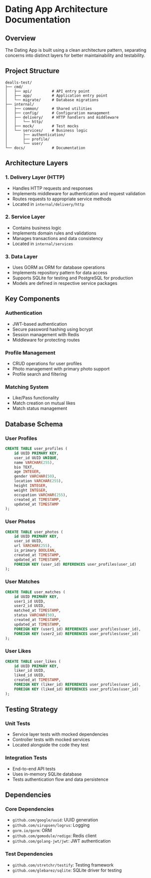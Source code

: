 # Dating App Architecture Documentation

## Overview
The Dating App is built using a clean architecture pattern, separating concerns into distinct layers for better maintainability and testability.

## Project Structure

```
dealls-test/
├── cmd/
│   ├── api/         # API entry point
│   ├── app/         # Application entry point
│   └── migrate/     # Database migrations
├── internal/
│   ├── common/      # Shared utilities
│   ├── config/      # Configuration management
│   ├── delivery/    # HTTP handlers and middleware
│   │   └── http/
│   ├── mock/        # Test mocks
│   └── services/    # Business logic
│       ├── authentication/
│       ├── profile/
│       └── user/
└── docs/            # Documentation
```

## Architecture Layers

### 1. Delivery Layer (HTTP)
- Handles HTTP requests and responses
- Implements middleware for authentication and request validation
- Routes requests to appropriate service methods
- Located in `internal/delivery/http`

### 2. Service Layer
- Contains business logic
- Implements domain rules and validations
- Manages transactions and data consistency
- Located in `internal/services`

### 3. Data Layer
- Uses GORM as ORM for database operations
- Implements repository pattern for data access
- Supports SQLite for testing and PostgreSQL for production
- Models are defined in respective service packages

## Key Components

### Authentication
- JWT-based authentication
- Secure password hashing using bcrypt
- Session management with Redis
- Middleware for protecting routes

### Profile Management
- CRUD operations for user profiles
- Photo management with primary photo support
- Profile search and filtering

### Matching System
- Like/Pass functionality
- Match creation on mutual likes
- Match status management

## Database Schema

### User Profiles
```sql
CREATE TABLE user_profiles (
    id UUID PRIMARY KEY,
    user_id UUID UNIQUE,
    name VARCHAR(255),
    bio TEXT,
    age INTEGER,
    gender VARCHAR(50),
    location VARCHAR(255),
    height INTEGER,
    weight INTEGER,
    occupation VARCHAR(255),
    created_at TIMESTAMP,
    updated_at TIMESTAMP
);
```

### User Photos
```sql
CREATE TABLE user_photos (
    id UUID PRIMARY KEY,
    user_id UUID,
    url VARCHAR(255),
    is_primary BOOLEAN,
    created_at TIMESTAMP,
    updated_at TIMESTAMP,
    FOREIGN KEY (user_id) REFERENCES user_profiles(user_id)
);
```

### User Matches
```sql
CREATE TABLE user_matches (
    id UUID PRIMARY KEY,
    user1_id UUID,
    user2_id UUID,
    matched_at TIMESTAMP,
    status VARCHAR(50),
    created_at TIMESTAMP,
    updated_at TIMESTAMP,
    FOREIGN KEY (user1_id) REFERENCES user_profiles(user_id),
    FOREIGN KEY (user2_id) REFERENCES user_profiles(user_id)
);
```

### User Likes
```sql
CREATE TABLE user_likes (
    id UUID PRIMARY KEY,
    liker_id UUID,
    liked_id UUID,
    created_at TIMESTAMP,
    FOREIGN KEY (liker_id) REFERENCES user_profiles(user_id),
    FOREIGN KEY (liked_id) REFERENCES user_profiles(user_id)
);
```

## Testing Strategy

### Unit Tests
- Service layer tests with mocked dependencies
- Controller tests with mocked services
- Located alongside the code they test

### Integration Tests
- End-to-end API tests
- Uses in-memory SQLite database
- Tests authentication flow and data persistence

## Dependencies

### Core Dependencies
- `github.com/google/uuid`: UUID generation
- `github.com/sirupsen/logrus`: Logging
- `gorm.io/gorm`: ORM
- `github.com/gomodule/redigo`: Redis client
- `github.com/golang-jwt/jwt`: JWT authentication

### Test Dependencies
- `github.com/stretchr/testify`: Testing framework
- `github.com/glebarez/sqlite`: SQLite driver for testing
